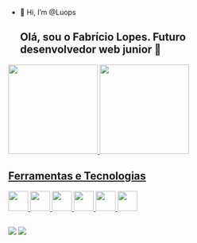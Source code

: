 - 👋 Hi, I’m @Luops

  ## Olá, sou o Fabrício Lopes. Futuro desenvolvedor web junior 👀
  
<div>
<a href="https://github.com/seu-usuário-aqui">
<img height="180em" src="https://github-readme-stats.vercel.app/api/top-langs/?username=Luops&layout=compact&langs_count=7&theme=dracula"/>
<img height="180em" src="https://github-readme-stats.vercel.app/api?username=Luops&show_icons=true&theme=dracula&include_all_commits=true&count_private=true"/>
</div>

  ## Ferramentas e Tecnologias
<div>
  <img src="https://cdn.jsdelivr.net/gh/devicons/devicon/icons/git/git-original.svg" width="40" height="40"/>
  <img src="https://cdn.jsdelivr.net/gh/devicons/devicon/icons/css3/css3-original.svg" width="40" height="40"/>
  <img src="https://cdn.jsdelivr.net/gh/devicons/devicon/icons/html5/html5-original.svg" width="40" height="40"/>
  <img src="https://cdn.jsdelivr.net/gh/devicons/devicon/icons/javascript/javascript-original.svg" width="40" height="40"/>
  <img src="https://cdn.jsdelivr.net/gh/devicons/devicon/icons/react/react-original.svg" width="40" height="40"/>
  <img src="https://cdn.jsdelivr.net/gh/devicons/devicon/icons/bootstrap/bootstrap-original.svg" width="40" height="40"/>
</div>
  
  ##
 <div>
   <a href="mailto:fabricio.rioslopes@gmai.com" target="_blank"><Img src="https://img.shields.io/badge/Gmail-D14836?style=for-the-badge&logo=gmail&logoColor=white"></a>
   <a href="https://www.linkedin.com/in/fabricio-lopes-b0291a204" target="_blank"><Img src="https://img.shields.io/badge/LinkedIn-0077B5?style=for-the-badge&logo=linkedin&logoColor=white"></a>
    
  
 </div>

